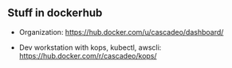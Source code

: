 ## Stuff in dockerhub

* Organization: https://hub.docker.com/u/cascadeo/dashboard/

* Dev workstation with kops, kubectl, awscli: https://hub.docker.com/r/cascadeo/kops/

